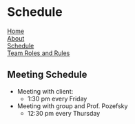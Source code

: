 # Schedule

[Home](./README.md)  
[About](./About.md)  
[Schedule](./Schedule.md)   
[Team Roles and Rules](./RolesRules.md)  

## Meeting Schedule

- Meeting with client:
    - 1:30 pm every Friday
- Meeting with group and Prof. Pozefsky
    - 12:30 pm every Thursday


